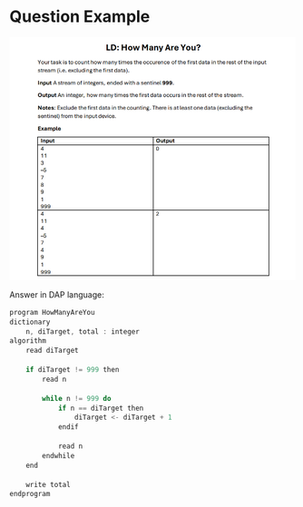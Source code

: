 # Question Example

![soal text](Soal.png "Question")

Answer in DAP language:
```javascript
program HowManyAreYou
dictionary
    n, diTarget, total : integer
algorithm
    read diTarget

    if diTarget != 999 then
        read n

        while n != 999 do
            if n == diTarget then
                diTarget <- diTarget + 1
            endif

            read n
        endwhile
    end

    write total
endprogram
```